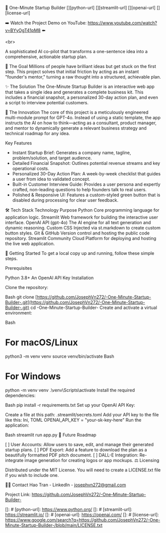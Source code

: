🚀 One-Minute Startup Builder
[][python-url]
[][streamlit-url]
[][openai-url]
[][license-url]

➡️ Watch the Project Demo on YouTube: https://www.youtube.com/watch?v=BYyOgT41pM8 ⬅️

&lt;br>

A sophisticated AI co-pilot that transforms a one-sentence idea into a comprehensive, actionable startup plan.

🎯 The Goal
Millions of people have brilliant ideas but get stuck on the first step. This project solves that initial friction by acting as an instant "founder's mentor," turning a raw thought into a structured, achievable plan.

✨ The Solution
The One-Minute Startup Builder is an interactive web app that takes a single idea and generates a complete business kit. This includes a financial snapshot, a personalized 30-day action plan, and even a script to interview potential customers.

🧠 The Innovation
The core of this project is a meticulously engineered multi-module prompt for GPT-4o. Instead of using a static template, the app instructs the AI on how to think—acting as a consultant, product manager, and mentor to dynamically generate a relevant business strategy and technical roadmap for any idea.

Key Features

- Instant Startup Brief: Generates a company name, tagline, problem/solution, and target audience.
- Detailed Financial Snapshot: Outlines potential revenue streams and key operational costs.
- Personalized 30-Day Action Plan: A week-by-week checklist that guides a user from idea to validated concept.
- Built-in Customer Interview Guide: Provides a user persona and expertly crafted, non-leading questions to help founders talk to real users.
- Polished & Responsive UI: Features a custom-styled green button that is disabled during processing for clear user feedback.

🛠️ Tech Stack
Technology	Purpose
Python	Core programming language for application logic.
Streamlit	Web framework for building the interactive user interface.
OpenAI API (gpt-4o)	The AI engine for all text generation and dynamic reasoning.
Custom CSS	Injected via st.markdown to create custom button styles.
Git & GitHub	Version control and hosting the public code repository.
Streamlit Community Cloud	Platform for deploying and hosting the live web application.

🚀 Getting Started
To get a local copy up and running, follow these simple steps.

Prerequisites

Python 3.8+
An OpenAI API Key
Installation

Clone the repository:

Bash
git clone [https://github.com/JosephVn272/-One-Minute-Startup-Builder-.git](https://github.com/JosephVn272/-One-Minute-Startup-Builder-.git)
cd -One-Minute-Startup-Builder-
 Create and activate a virtual environment:

Bash
# For macOS/Linux
python3 -m venv venv
source venv/bin/activate
Bash
# For Windows
python -m venv venv
.\venv\Scripts\activate
 Install the required dependencies:

Bash
pip install -r requirements.txt
 Set up your OpenAI API Key:

Create a file at this path: .streamlit/secrets.toml
Add your API key to the file like this:
Ini, TOML
OPENAI_API_KEY = "your-sk-key-here"
 Run the application:

Bash
streamlit run app.py
🧭 Future Roadmap

[ ] User Accounts: Allow users to save, edit, and manage their generated startup plans.
[ ] PDF Export: Add a feature to download the plan as a beautifully formatted PDF pitch document.
[ ] DALL-E Integration: Re-integrate image generation for creating logos or app mockups.
⚖️ Licensing

Distributed under the MIT License. You will need to create a LICENSE.txt file if you wish to include one.

🧑‍💻 Contact
Hao Tran - LinkedIn - josephvn272@gmail.com

Project Link: https://github.com/JosephVn272/-One-Minute-Startup-Builder-

[]: #
[python-url]: https://www.python.org/
[]: #
[streamlit-url]: https://streamlit.io/
[]: #
[openai-url]: https://openai.com/
[]: #
[license-url]: https://www.google.com/search?q=https://github.com/JosephVn272/-One-Minute-Startup-Builder-/blob/main/LICENSE.txt
